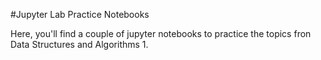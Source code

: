 #Jupyter Lab Practice Notebooks

Here, you'll find a couple of jupyter notebooks to practice the topics fron Data Structures and Algorithms 1.
